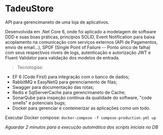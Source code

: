# TadeuStore

API para gerencimaneto de uma loja de aplicativos.

Desenvolvida em .Net Core 6, onde foi aplicado a modelagem de software DDD e suas boas práticas, princípios SOLID, Event Notification para baixa acoplamento na comunicação com serviços externos (API de Pagamentos, envio de email...), SPOF (Single Point of Failure -- Ponto único de falha) com seus respectivos níveis de logs, autenticação e autorização JWT e Fluent Validator para validação dos modelos de entrada.

>Tecnologias:
- EF 6 (Code First) para integração com o banco de dados;
- RabbitMQ e EasyNetQ para gerenciamento de filas;
- Swagger para documentação das rotas;
- Redis e SqlServerCache para gerencimaneto de Cache;
- SonarQube para inspeção contínua da qualidade do software, "code smells" e potenciais bugs;
- Docker para gerenciar e conteinerizar as aplicações como um todo.

Executar Docker compose:
`docker-compose -f compose-production.yml up`

<i>Aguardar 2 minutos para a execução automática dos scripts iniciais no DB</i>
